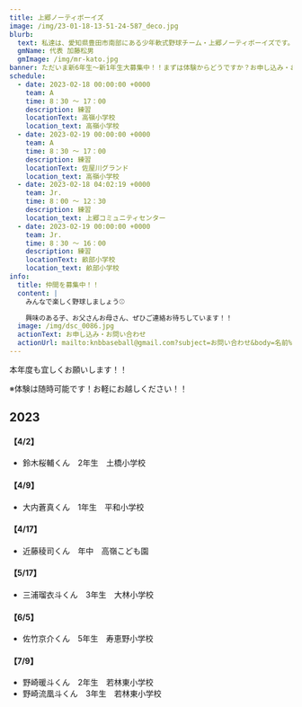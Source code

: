 ```yaml
---
title: 上郷ノーティボーイズ
image: /img/23-01-18-13-51-24-587_deco.jpg
blurb:
  text: 私達は、愛知県豊田市南部にある少年軟式野球チーム・上郷ノーティボーイズです。野球を愛する少年・少女達の夢を育み、軟式野球を正しく指導し、体力向上と礼儀を養成します。また、親友同士の友情と交歓の場を与え、規則正しい明朗な少年・少女を育成することを目的としています。
  gmName: 代表 加藤松男
  gmImage: /img/mr-kato.jpg
banner: ただいま新6年生～新1年生大募集中！！まずは体験からどうですか？お申し込み・お問い合わせはお気軽にどうぞ！！
schedule:
  - date: 2023-02-18 00:00:00 +0000
    team: A
    time: 8：30 ～ 17：00
    description: 練習
    locationText: 高嶺小学校
    location_text: 高嶺小学校
  - date: 2023-02-19 00:00:00 +0000
    team: A
    time: 8：30 ～ 17：00
    description: 練習
    locationText: 佐屋川グランド
    location_text: 高嶺小学校
  - date: 2023-02-18 04:02:19 +0000
    team: Jr.
    time: 8：00 ～ 12：30
    description: 練習
    location_text: 上郷コミュニティセンター
  - date: 2023-02-19 00:00:00 +0000
    team: Jr.
    time: 8：30 ～ 16：00
    description: 練習
    locationText: 畝部小学校
    location_text: 畝部小学校
info:
  title: 仲間を募集中！！
  content: |
    みんなで楽しく野球しましょう⚾

    興味のある子、お父さんお母さん、ぜひご連絡お待ちしています！！
  image: /img/dsc_0086.jpg
  actionText: お申し込み・お問い合わせ
  actionUrl: mailto:knbbaseball@gmail.com?subject=お問い合わせ&body=名前%20%3A%0D%0Aふりがな%20%3A%0D%0A電話%20%3A%0D%0A学校名%20%3A%0D%0A学年%20%3A%0D%0Aお問い合せ内容%20%3A（例、体験・見学・入団希望）
---
```

本年度も宜しくお願いします！！

※体験は随時可能です！お軽にお越しください！！

## 2023

#### 【4/2】

* 鈴木桜輔くん　2年生　土橋小学校

#### 【4/9】

* 大内蒼真くん　1年生　平和小学校

#### 【4/17】

* 近藤稜司くん　年中　高嶺こども園

#### 【5/17】

* 三浦瑠衣斗くん　3年生　大林小学校

#### 【6/5】

* 佐竹京介くん　5年生　寿恵野小学校

#### 【7/9】

* 野崎暖斗くん　2年生　若林東小学校
* 野崎流凰斗くん　3年生　若林東小学校






